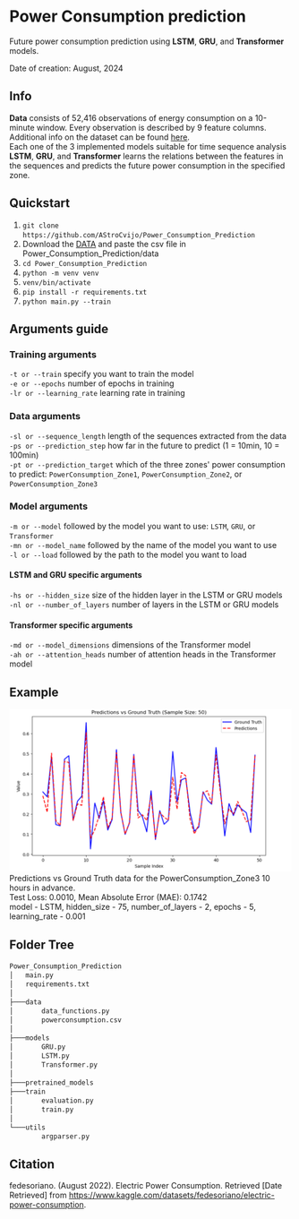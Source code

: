 # Power Consumption prediction
Future power consumption prediction using **LSTM**, **GRU**, and **Transformer** models.

Date of creation: August, 2024 <br/>

## Info
**Data** consists of 52,416 observations of energy consumption on a 10-minute window. Every observation is described by 9 feature columns. Additional info on the dataset can be found [here](https://www.kaggle.com/datasets/fedesoriano/electric-power-consumption).  
Each one of the 3 implemented models suitable for time sequence analysis **LSTM**, **GRU**, and **Transformer** learns the relations between the features in the sequences and predicts the future power consumption in the specified zone.

## Quickstart

1. `git clone https://github.com/AStroCvijo/Power_Consumption_Prediction`
2. Download the [DATA](https://www.kaggle.com/datasets/fedesoriano/electric-power-consumption) and paste the csv file in Power_Consumption_Prediction/data
3. `cd Power_Consumption_Prediction`
4. `python -m venv venv`
5. `venv/bin/activate`
6. `pip install -r requirements.txt`
7. `python main.py --train`

## Arguments guide 

### Training arguments
`-t or --train` specify you want to train the model  
`-e or --epochs` number of epochs in training  
`-lr or --learning_rate` learning rate in training  

### Data arguments
`-sl or --sequence_length` length of the sequences extracted from the data  
`-ps or --prediction_step` how far in the future to predict (1 = 10min, 10 = 100min)  
`-pt or --prediction_target` which of the three zones' power consumption to predict: `PowerConsumption_Zone1`, `PowerConsumption_Zone2`, or `PowerConsumption_Zone3`

### Model arguments
`-m or --model` followed by the model you want to use: `LSTM`, `GRU`, or `Transformer`  
`-mn or --model_name` followed by the name of the model you want to use  
`-l or --load` followed by the path to the model you want to load  

#### LSTM and GRU specific arguments
`-hs or --hidden_size` size of the hidden layer in the LSTM or GRU models  
`-nl or --number_of_layers` number of layers in the LSTM or GRU models  

#### Transformer specific arguments
`-md or --model_dimensions` dimensions of the Transformer model  
`-ah or --attention_heads` number of attention heads in the Transformer model

## Example
<img src="images/image1.png" alt="graph" width="600">
Predictions vs Ground Truth data for the PowerConsumption_Zone3 10 hours in advance. <br/>
Test Loss: 0.0010, Mean Absolute Error (MAE): 0.1742 <br/>
model - LSTM, hidden_size - 75, number_of_layers - 2, epochs - 5, learning_rate - 0.001

## Folder Tree
```
Power_Consumption_Prediction
│   main.py
│   requirements.txt
│
├───data
│       data_functions.py
│       powerconsumption.csv
│
├───models
│       GRU.py
│       LSTM.py
│       Transformer.py
│
├───pretrained_models
├───train
│       evaluation.py
│       train.py
│
└───utils
        argparser.py
```

## Citation

fedesoriano. (August 2022). Electric Power Consumption. Retrieved [Date Retrieved] from https://www.kaggle.com/datasets/fedesoriano/electric-power-consumption.
